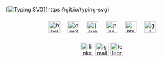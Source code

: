 [![Typing SVG](https://readme-typing-svg.herokuapp.com/?color=FFFFFF&size=35&center=true&vCenter=true&width=1000&lines=Olá,+Meu+nome+é+Gabriel+Augusto+👋;)](https://git.io/typing-svg)



###
<!--
<div align="center">
  <img src="https://github-readme-stats.vercel.app/api/top-langs?username=bieelfps15&locale=pt-br&hide_title=false&layout=compact&card_width=320&langs_count=10&theme=dark&hide_border=false" height="148" alt="languages graph"  />
</div>

###
-->

###

<div align="center">
  <img src="https://cdn.jsdelivr.net/gh/devicons/devicon/icons/html5/html5-original.svg" height="30" alt="html5 logo"  />
  <img width="12" />
  <img src="https://cdn.jsdelivr.net/gh/devicons/devicon/icons/css3/css3-original.svg" height="30" alt="css3 logo"  />
  <img width="12" />
  <img src="https://cdn.jsdelivr.net/gh/devicons/devicon/icons/javascript/javascript-original.svg" height="30" alt="javascript logo"  />
  <img width="12" />
  <img src="https://cdn.jsdelivr.net/gh/devicons/devicon/icons/php/php-original.svg" height="30" alt="php logo"  />
  <img width="12" />
  <img src="https://cdn.jsdelivr.net/gh/devicons/devicon/icons/mysql/mysql-original.svg" height="30" alt="mysql logo"  />
  <img width="12" />
  <img src="https://cdn.jsdelivr.net/gh/devicons/devicon/icons/git/git-original.svg" height="30" alt="git logo"  />
</div>

###

<div align="center">
  <a href="www.linkedin.com/in/gabriel-augusto-b525691b6" target="_blank"><img src="https://img.shields.io/static/v1?message=LinkedIn&logo=linkedin&label=&color=0077B5&logoColor=white&labelColor=&style=for-the-badge" height="35" alt="linkedin logo"  /></a>
  <a href="mailto:gabrielaugusto10921@gmail.com" target="_blank"><img src="https://img.shields.io/static/v1?message=Gmail&logo=gmail&label=&color=D14836&logoColor=white&labelColor=&style=for-the-badge" height="35" alt="gmail logo"  /></a>
  <a href="https://t.me/bielfps10921" target="_blank"><img src="https://img.shields.io/static/v1?message=Telegram&logo=telegram&label=&color=2CA5E0&logoColor=white&labelColor=&style=for-the-badge" height="35" alt="telegram logo"  /></a>
</div>

<!--

<br clear="both">
<div align="center">
<picture>
  <source media="(prefers-color-scheme: dark)" srcset="https://raw.githubusercontent.com/bieelfps15/bieelfps15/output/github-contribution-grid-snake-dark.svg">
  <source media="(prefers-color-scheme: light)" srcset="https://raw.githubusercontent.com/bieelfps15/bieelfps15/output/github-contribution-grid-snake.svg">
  <img alt="github contribution grid snake animation" src="https://raw.githubusercontent.com/bieelfps15/bieelfps15/output/github-contribution-grid-snake.svg">
</picture>
</div>
-->
